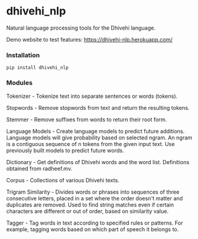 # dhivehi_nlp

Natural language processing tools for the Dhivehi language.

Demo website to test features: https://dhivehi-nlp.herokuapp.com/

### Installation

```
pip install dhivehi_nlp
```

### Modules

Tokenizer - Tokenize text into separate sentences or words (tokens).

Stopwords - Remove stopwords from text and return the resulting tokens.

Stemmer - Remove suffixes from words to return their root form.

Language Models - Create language models to predict future additions. Language
models will give probability based on selected ngram. An ngram is a contiguous
sequence of n tokens from the given input text. Use previously built models to
predict future words.

Dictionary - Get definitions of Dhivehi words and the word list. Definitions
obtained from radheef.mv. 

Corpus - Collections of various Dhivehi texts.

Trigram Similarity - Divides words or phrases into sequences of three
consecutive letters, placed in a set where the order doesn't matter and
duplicates are removed. Used to find string matches even if certain characters
are different or out of order, based on similarity value.

Tagger - Tag words in text according to specified rules or patterns. For
example, tagging words based on which part of speech it belongs to.
